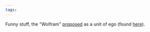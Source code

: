```yaml
---
tags: 
---
```


Funny stuff, the "Wolfram" [proposed](http://www.aleph.se/andart/archives/2009/04/monumental_egos.html) as a unit of ego (found [here](http://chrishecker.com/Kurt_G%f6del_is_Laughing_His_Ass_Off_Right_Now)).
